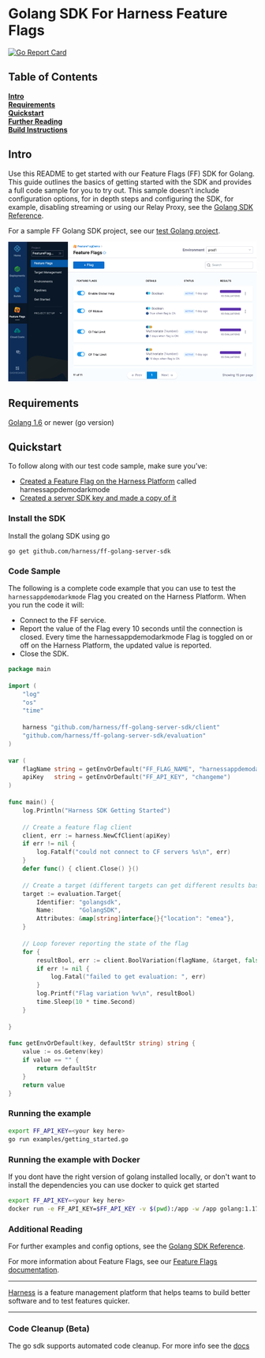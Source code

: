 Golang SDK For Harness Feature Flags
========================

[![Go Report Card](https://goreportcard.com/badge/github.com/drone/ff-golang-server-sdk)](https://goreportcard.com/report/github.com/drone/ff-golang-server-sdk)

## Table of Contents
**[Intro](#Intro)**<br>
**[Requirements](#Requirements)**<br>
**[Quickstart](#Quickstart)**<br>
**[Further Reading](docs/further_reading.md)**<br>
**[Build Instructions](docs/build.md)**<br>


## Intro
Use this README to get started with our Feature Flags (FF) SDK for Golang. This guide outlines the basics of getting started with the SDK and provides a full code sample for you to try out.
This sample doesn’t include configuration options, for in depth steps and configuring the SDK, for example, disabling streaming or using our Relay Proxy, see the  [Golang SDK Reference](https://ngdocs.harness.io/article/4c8wljx60w-feature-flag-sdks-go-application).

For a sample FF Golang SDK project, see our [test Golang project](examples/getting_started.go).

![FeatureFlags](./docs/images/ff-gui.png)

## Requirements
[Golang 1.6](https://go.dev/doc/install) or newer (go version)<br>

## Quickstart
To follow along with our test code sample, make sure you’ve:

- [Created a Feature Flag on the Harness Platform](https://ngdocs.harness.io/article/1j7pdkqh7j-create-a-feature-flag) called harnessappdemodarkmode
- [Created a server SDK key and made a copy of it](https://ngdocs.harness.io/article/1j7pdkqh7j-create-a-feature-flag#step_3_create_an_sdk_key)


### Install the SDK
Install the golang SDK using go
```golang
go get github.com/harness/ff-golang-server-sdk
```

### Code Sample
The following is a complete code example that you can use to test the `harnessappdemodarkmode` Flag you created on the Harness Platform. When you run the code it will:
- Connect to the FF service.
- Report the value of the Flag every 10 seconds until the connection is closed. Every time the harnessappdemodarkmode Flag is toggled on or off on the Harness Platform, the updated value is reported. 
- Close the SDK.



```go
package main

import (
	"log"
	"os"
	"time"

	harness "github.com/harness/ff-golang-server-sdk/client"
	"github.com/harness/ff-golang-server-sdk/evaluation"
)

var (
	flagName string = getEnvOrDefault("FF_FLAG_NAME", "harnessappdemodarkmode")
	apiKey   string = getEnvOrDefault("FF_API_KEY", "changeme")
)

func main() {
	log.Println("Harness SDK Getting Started")

	// Create a feature flag client
	client, err := harness.NewCfClient(apiKey)
	if err != nil {
		log.Fatalf("could not connect to CF servers %s\n", err)
	}
	defer func() { client.Close() }()

	// Create a target (different targets can get different results based on rules)
	target := evaluation.Target{
		Identifier: "golangsdk",
		Name:       "GolangSDK",
		Attributes: &map[string]interface{}{"location": "emea"},
	}

	// Loop forever reporting the state of the flag
	for {
		resultBool, err := client.BoolVariation(flagName, &target, false)
		if err != nil {
			log.Fatal("failed to get evaluation: ", err)
		}
		log.Printf("Flag variation %v\n", resultBool)
		time.Sleep(10 * time.Second)
	}

}

func getEnvOrDefault(key, defaultStr string) string {
	value := os.Getenv(key)
	if value == "" {
		return defaultStr
	}
	return value
}
```

### Running the example

```bash
export FF_API_KEY=<your key here>
go run examples/getting_started.go
```

### Running the example with Docker
If you dont have the right version of golang installed locally, or don't want to install the dependencies you can
use docker to quick get started

```bash 
export FF_API_KEY=<your key here>
docker run -e FF_API_KEY=$FF_API_KEY -v $(pwd):/app -w /app golang:1.17 go run examples/getting_started.go
```

### Additional Reading

For further examples and config options, see the [Golang SDK Reference](https://ngdocs.harness.io/article/4c8wljx60w-feature-flag-sdks-go-application).

For more information about Feature Flags, see our [Feature Flags documentation](https://ngdocs.harness.io/article/0a2u2ppp8s-getting-started-with-feature-flags).

-------------------------
[Harness](https://www.harness.io/) is a feature management platform that helps teams to build better software and to
test features quicker.

-------------------------

### Code Cleanup (Beta)
The go sdk supports automated code cleanup. For more info see the [docs](/examples/code_cleanup/README.md)
